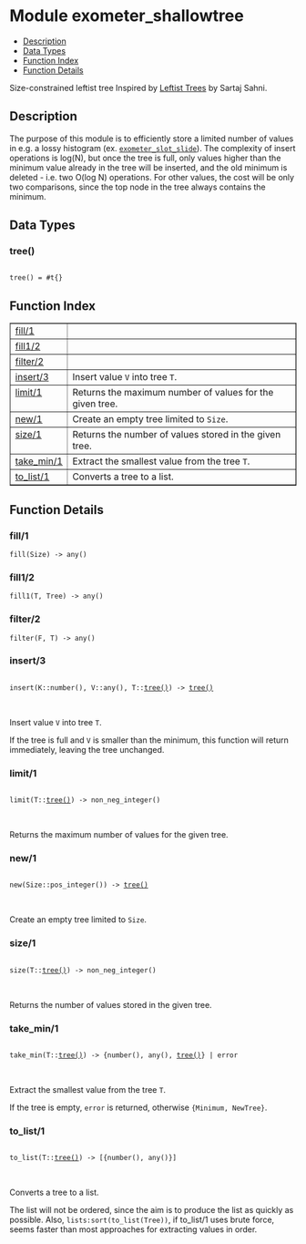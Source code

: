 

# Module exometer_shallowtree #
* [Description](#description)
* [Data Types](#types)
* [Function Index](#index)
* [Function Details](#functions)

Size-constrained leftist tree
Inspired by [Leftist Trees](http://www.cise.ufl.edu/~sahni/cop5536/powerpoint/lec11.ppt) by Sartaj Sahni.

<a name="description"></a>

## Description ##
The purpose of this module is to efficiently store a limited number of
values in e.g. a lossy histogram (ex. [`exometer_slot_slide`](exometer_slot_slide.md)). The
complexity of insert operations is log(N), but once the tree is full,
only values higher than the minimum value already in the tree will be
inserted, and the old minimum is deleted - i.e. two O(log N) operations.
For other values, the cost will be only two comparisons, since the
top node in the tree always contains the minimum.
<a name="types"></a>

## Data Types ##




### <a name="type-tree">tree()</a> ###


<pre><code>
tree() = #t{}
</code></pre>

<a name="index"></a>

## Function Index ##


<table width="100%" border="1" cellspacing="0" cellpadding="2" summary="function index"><tr><td valign="top"><a href="#fill-1">fill/1</a></td><td></td></tr><tr><td valign="top"><a href="#fill1-2">fill1/2</a></td><td></td></tr><tr><td valign="top"><a href="#filter-2">filter/2</a></td><td></td></tr><tr><td valign="top"><a href="#insert-3">insert/3</a></td><td>Insert value <code>V</code> into tree <code>T</code>.</td></tr><tr><td valign="top"><a href="#limit-1">limit/1</a></td><td>Returns the maximum number of values for the given tree.</td></tr><tr><td valign="top"><a href="#new-1">new/1</a></td><td>Create an empty tree limited to <code>Size</code>.</td></tr><tr><td valign="top"><a href="#size-1">size/1</a></td><td>Returns the number of values stored in the given tree.</td></tr><tr><td valign="top"><a href="#take_min-1">take_min/1</a></td><td>Extract the smallest value from the tree <code>T</code>.</td></tr><tr><td valign="top"><a href="#to_list-1">to_list/1</a></td><td>Converts a tree to a list.</td></tr></table>


<a name="functions"></a>

## Function Details ##

<a name="fill-1"></a>

### fill/1 ###

`fill(Size) -> any()`

<a name="fill1-2"></a>

### fill1/2 ###

`fill1(T, Tree) -> any()`

<a name="filter-2"></a>

### filter/2 ###

`filter(F, T) -> any()`

<a name="insert-3"></a>

### insert/3 ###

<pre><code>
insert(K::number(), V::any(), T::<a href="#type-tree">tree()</a>) -&gt; <a href="#type-tree">tree()</a>
</code></pre>
<br />

Insert value `V` into tree `T`.

If the tree is full and `V` is smaller than the minimum, this function
will return immediately, leaving the tree unchanged.

<a name="limit-1"></a>

### limit/1 ###

<pre><code>
limit(T::<a href="#type-tree">tree()</a>) -&gt; non_neg_integer()
</code></pre>
<br />

Returns the maximum number of values for the given tree.

<a name="new-1"></a>

### new/1 ###

<pre><code>
new(Size::pos_integer()) -&gt; <a href="#type-tree">tree()</a>
</code></pre>
<br />

Create an empty tree limited to `Size`.

<a name="size-1"></a>

### size/1 ###

<pre><code>
size(T::<a href="#type-tree">tree()</a>) -&gt; non_neg_integer()
</code></pre>
<br />

Returns the number of values stored in the given tree.

<a name="take_min-1"></a>

### take_min/1 ###

<pre><code>
take_min(T::<a href="#type-tree">tree()</a>) -&gt; {number(), any(), <a href="#type-tree">tree()</a>} | error
</code></pre>
<br />

Extract the smallest value from the tree `T`.

If the tree is empty, `error` is returned, otherwise `{Minimum, NewTree}`.

<a name="to_list-1"></a>

### to_list/1 ###

<pre><code>
to_list(T::<a href="#type-tree">tree()</a>) -&gt; [{number(), any()}]
</code></pre>
<br />

Converts a tree to a list.

The list will not be ordered, since the aim is to produce the list as
quickly as possible. Also, `lists:sort(to_list(Tree))`, if to_list/1
uses brute force, seems faster than most approaches for extracting
values in order.

